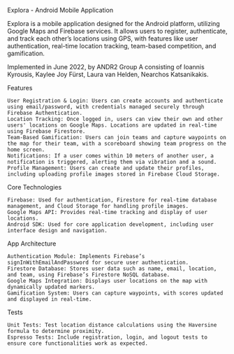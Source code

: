 Explora - Android Mobile Application

Explora is a mobile application designed for the Android platform, utilizing Google Maps and Firebase services. It allows users to register, authenticate, and track each other’s locations using GPS, with features like user authentication, real-time location tracking, team-based competition, and gamification.

Implemented in June 2022, by ANDR2 Group A consisting of Ioannis Kyrousis, Kaylee Joy Fürst, Laura van Helden, Nearchos Katsanikakis.

Features

    User Registration & Login: Users can create accounts and authenticate using email/password, with credentials managed securely through Firebase Authentication.
    Location Tracking: Once logged in, users can view their own and other users' locations on Google Maps. Locations are updated in real-time using Firebase Firestore.
    Team-Based Gamification: Users can join teams and capture waypoints on the map for their team, with a scoreboard showing team progress on the home screen.
    Notifications: If a user comes within 10 meters of another user, a notification is triggered, alerting them via vibration and a sound.
    Profile Management: Users can create and update their profiles, including uploading profile images stored in Firebase Cloud Storage.

Core Technologies

    Firebase: Used for authentication, Firestore for real-time database management, and Cloud Storage for handling profile images.
    Google Maps API: Provides real-time tracking and display of user locations.
    Android SDK: Used for core application development, including user interface design and navigation.

App Architecture

    Authentication Module: Implements Firebase’s signInWithEmailAndPassword for secure user authentication.
    Firestore Database: Stores user data such as name, email, location, and team, using Firebase’s Firestore NoSQL database.
    Google Maps Integration: Displays user locations on the map with dynamically updated markers.
    Gamification System: Users can capture waypoints, with scores updated and displayed in real-time.

Tests

    Unit Tests: Test location distance calculations using the Haversine formula to determine proximity.
    Espresso Tests: Include registration, login, and logout tests to ensure core functionalities work as expected.